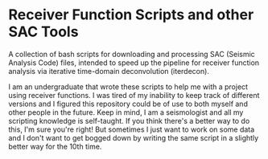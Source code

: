 # Receiver Function Scripts and other SAC Tools
A collection of bash scripts for downloading and processing SAC (Seismic Analysis Code) files, intended to speed up the pipeline for receiver function analysis via iterative time-domain deconvolution (iterdecon).

I am an undergraduate that wrote these scripts to help me with a project using receiver functions. I was tired of my inability to keep track of different versions and I figured this repository could be of use to both myself and other people in the future. Keep in mind, I am a seismologist and all my scripting knowledge is self-taught. If you think there's a better way to do this, I'm sure you're right! But sometimes I just want to work on some data and I don't want to get bogged down by writing the same script in a slightly better way for the 10th time.
